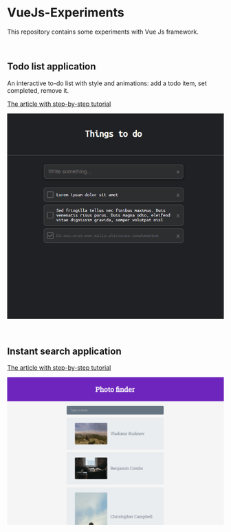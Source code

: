 # VueJs-Experiments
This repository contains some experiments with Vue Js framework.

&nbsp;

## Todo list application

An interactive to-do list with style and animations: add a todo item, set completed, remove it. 

[The article with step-by-step tutorial](https://medium.com/better-programming/how-to-build-your-first-vue-js-application-469ed1ec4fde)

![The application flow](Gifs/todo.gif)

&nbsp;

## Instant search application

[The article with step-by-step tutorial](https://medium.com/better-programming/instant-search-with-vue-js-and-axios-5b78a3a59f01)

![The application flow](Gifs/instasearch.gif)
